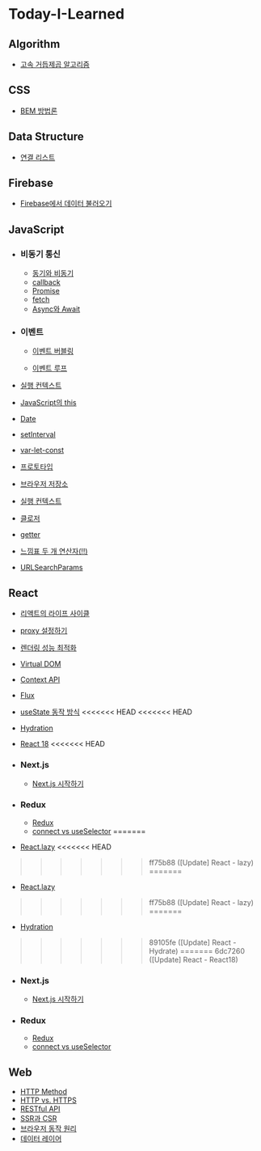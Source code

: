 # Today-I-Learned

## Algorithm

- [고속 거듭제곱 알고리즘](https://github.com/ttaerrim/Today-I-Learned/blob/main/Algorithm/%EA%B3%A0%EC%86%8D%20%EA%B1%B0%EB%93%AD%EC%A0%9C%EA%B3%B1%20%EC%95%8C%EA%B3%A0%EB%A6%AC%EC%A6%98.md)

## CSS
- [BEM 방법론](https://github.com/ttaerrim/Today-I-Learned/blob/main/CSS/BEM-methodology.md)

## Data Structure

- [연결 리스트](https://github.com/ttaerrim/Today-I-Learned/blob/main/Data-Structure/Linked-List.md)

## Firebase

- [Firebase에서 데이터 불러오기](https://github.com/ttaerrim/Today-I-Learned/blob/main/Firebase/Firebase%EC%97%90%EC%84%9C%20%EB%8D%B0%EC%9D%B4%ED%84%B0%20%EB%B6%88%EB%9F%AC%EC%98%A4%EA%B8%B0.md)

## JavaScript

- ### 비동기 통신

  - [동기와 비동기](https://github.com/ttaerrim/Today-I-Learned/blob/main/JavaScript/%EB%8F%99%EA%B8%B0%EC%99%80%20%EB%B9%84%EB%8F%99%EA%B8%B0.md)
  - [callback](https://github.com/ttaerrim/Today-I-Learned/blob/main/JavaScript/callback.md)
  - [Promise](https://github.com/ttaerrim/Today-I-Learned/blob/main/JavaScript/Promise.md)
  - [fetch](https://github.com/ttaerrim/Today-I-Learned/blob/main/JavaScript/fetch.md)
  - [Async와 Await](https://github.com/ttaerrim/Today-I-Learned/blob/main/JavaScript/Async%EC%99%80%20Await.md)

- ### 이벤트

  - [이벤트 버블링](https://github.com/ttaerrim/Today-I-Learned/blob/main/JavaScript/Event/event-bubbling.md)

  - [이벤트 루프](https://github.com/ttaerrim/Today-I-Learned/blob/main/JavaScript/Event/event-loop.md)

- [실행 컨텍스트](https://github.com/ttaerrim/Today-I-Learned/blob/main/JavaScript/%EC%8B%A4%ED%96%89%20%EC%BB%A8%ED%85%8D%EC%8A%A4%ED%8A%B8.md)
- [JavaScript의 this](https://github.com/ttaerrim/Today-I-Learned/blob/main/JavaScript/this.md)

- [Date](https://github.com/ttaerrim/Today-I-Learned/blob/main/JavaScript/Date.md)
- [setInterval](https://github.com/ttaerrim/Today-I-Learned/blob/main/JavaScript/setInterval.md)
- [var-let-const](https://github.com/ttaerrim/Today-I-Learned/blob/main/JavaScript/var-let-const.md)
- [프로토타입](https://github.com/ttaerrim/Today-I-Learned/blob/main/JavaScript/prototype.md)
- [브라우저 저장소](https://github.com/ttaerrim/Today-I-Learned/blob/main/JavaScript/browser-storage.md)
- [실행 컨텍스트](https://github.com/ttaerrim/Today-I-Learned/blob/main/JavaScript/execution-context.md)
- [클로저](https://github.com/ttaerrim/Today-I-Learned/blob/main/JavaScript/closure.md)
- [getter](https://github.com/ttaerrim/Today-I-Learned/blob/main/JavaScript/getter.md)
- [느낌표 두 개 연산자(!!)](https://github.com/ttaerrim/Today-I-Learned/blob/main/JavaScript/double-exclamation.md)
- [URLSearchParams](https://github.com/ttaerrim/Today-I-Learned/blob/main/JavaScript/URLSearchParams.md)

## React

- [리액트의 라이프 사이클](https://github.com/ttaerrim/Today-I-Learned/blob/main/React/lifecycle.md)

- [proxy 설정하기](https://github.com/ttaerrim/Today-I-Learned/blob/main/React/proxy%20%EC%84%A4%EC%A0%95%ED%95%98%EA%B8%B0.md)
- [렌더링 성능 최적화](https://github.com/ttaerrim/Today-I-Learned/blob/main/React/rendering-performance-optimization.md)
- [Virtual DOM](https://github.com/ttaerrim/Today-I-Learned/blob/main/React/virtualDOM.md)
- [Context API](https://github.com/ttaerrim/Today-I-Learned/blob/main/React/Context-api.md)
- [Flux](https://github.com/ttaerrim/Today-I-Learned/blob/main/React/flux-pattern.md)
- [useState 동작 방식](https://github.com/ttaerrim/Today-I-Learned/blob/main/React/usestate.md)
<<<<<<< HEAD
<<<<<<< HEAD
- [Hydration](https://github.com/ttaerrim/Today-I-Learned/blob/main/React/hydration.md)
- [React 18](https://github.com/ttaerrim/Today-I-Learned/blob/main/React/react-v18.md)
<<<<<<< HEAD

- ### Next.js
  - [Next.js 시작하기](https://github.com/ttaerrim/Today-I-Learned/blob/main/React/Next.js/Next.js%20%EC%8B%9C%EC%9E%91%ED%95%98%EA%B8%B0.md)
- ### Redux

  - [Redux](https://github.com/ttaerrim/Today-I-Learned/blob/main/React/Redux/Redux.md)
  - [connect vs useSelector](https://github.com/ttaerrim/Today-I-Learned/blob/main/React/Redux/connect-and-useSelector.md)
=======
- [React.lazy](https://github.com/ttaerrim/Today-I-Learned/blob/main/React/lazy.md)
<<<<<<< HEAD
>>>>>>> ff75b88 ([Update] React - lazy)
=======
- [React.lazy](https://github.com/ttaerrim/Today-I-Learned/blob/main/React/lazy.md)
>>>>>>> ff75b88 ([Update] React - lazy)
=======
- [Hydration](https://github.com/ttaerrim/Today-I-Learned/blob/main/React/hydration.md)
>>>>>>> 89105fe ([Update] React - Hydrate)
=======
>>>>>>> 6dc7260 ([Update] React - React18)

- ### Next.js
  - [Next.js 시작하기](https://github.com/ttaerrim/Today-I-Learned/blob/main/React/Next.js/Next.js%20%EC%8B%9C%EC%9E%91%ED%95%98%EA%B8%B0.md)
- ### Redux

  - [Redux](https://github.com/ttaerrim/Today-I-Learned/blob/main/React/Redux/Redux.md)
  - [connect vs useSelector](https://github.com/ttaerrim/Today-I-Learned/blob/main/React/Redux/connect-and-useSelector.md)

## Web

- [HTTP Method](https://github.com/ttaerrim/Today-I-Learned/blob/main/Web/HTTP%20Method.md)
- [HTTP vs. HTTPS](https://github.com/ttaerrim/Today-I-Learned/blob/main/Web/HTTP-HTTPS.md)
- [RESTful API](https://github.com/ttaerrim/Today-I-Learned/blob/main/Web/RESTful%20API.md)
- [SSR과 CSR](https://github.com/ttaerrim/Today-I-Learned/blob/main/Web/ssr-csr-spa.md)
- [브라우저 동작 원리](https://github.com/ttaerrim/Today-I-Learned/blob/main/Web/browser.md)
- [데이터 레이어](https://github.com/ttaerrim/Today-I-Learned/blob/main/Web/dataLayer.md)
